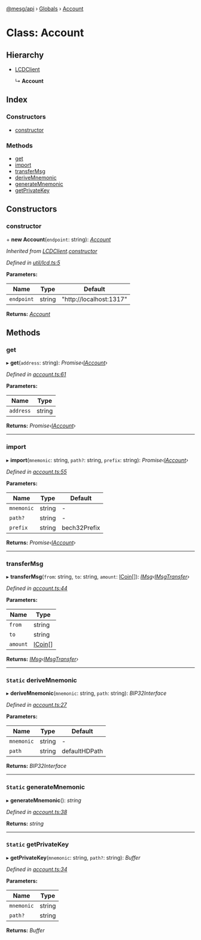 [@mesg/api](../README.md) › [Globals](../globals.md) › [Account](account.md)

# Class: Account

## Hierarchy

* [LCDClient](lcdclient.md)

  ↳ **Account**

## Index

### Constructors

* [constructor](account.md#constructor)

### Methods

* [get](account.md#get)
* [import](account.md#import)
* [transferMsg](account.md#transfermsg)
* [deriveMnemonic](account.md#static-derivemnemonic)
* [generateMnemonic](account.md#static-generatemnemonic)
* [getPrivateKey](account.md#static-getprivatekey)

## Constructors

###  constructor

\+ **new Account**(`endpoint`: string): *[Account](account.md)*

*Inherited from [LCDClient](lcdclient.md).[constructor](lcdclient.md#constructor)*

*Defined in [util/lcd.ts:5](https://github.com/mesg-foundation/js-sdk/blob/6f7dc6f/packages/api/src/util/lcd.ts#L5)*

**Parameters:**

Name | Type | Default |
------ | ------ | ------ |
`endpoint` | string | "http://localhost:1317" |

**Returns:** *[Account](account.md)*

## Methods

###  get

▸ **get**(`address`: string): *Promise‹[IAccount](../globals.md#iaccount)›*

*Defined in [account.ts:61](https://github.com/mesg-foundation/js-sdk/blob/6f7dc6f/packages/api/src/account.ts#L61)*

**Parameters:**

Name | Type |
------ | ------ |
`address` | string |

**Returns:** *Promise‹[IAccount](../globals.md#iaccount)›*

___

###  import

▸ **import**(`mnemonic`: string, `path?`: string, `prefix`: string): *Promise‹[IAccount](../globals.md#iaccount)›*

*Defined in [account.ts:55](https://github.com/mesg-foundation/js-sdk/blob/6f7dc6f/packages/api/src/account.ts#L55)*

**Parameters:**

Name | Type | Default |
------ | ------ | ------ |
`mnemonic` | string | - |
`path?` | string | - |
`prefix` | string | bech32Prefix |

**Returns:** *Promise‹[IAccount](../globals.md#iaccount)›*

___

###  transferMsg

▸ **transferMsg**(`from`: string, `to`: string, `amount`: [ICoin](../globals.md#icoin)[]): *[IMsg](../globals.md#imsg)‹[IMsgTransfer](../globals.md#imsgtransfer)›*

*Defined in [account.ts:44](https://github.com/mesg-foundation/js-sdk/blob/6f7dc6f/packages/api/src/account.ts#L44)*

**Parameters:**

Name | Type |
------ | ------ |
`from` | string |
`to` | string |
`amount` | [ICoin](../globals.md#icoin)[] |

**Returns:** *[IMsg](../globals.md#imsg)‹[IMsgTransfer](../globals.md#imsgtransfer)›*

___

### `Static` deriveMnemonic

▸ **deriveMnemonic**(`mnemonic`: string, `path`: string): *BIP32Interface*

*Defined in [account.ts:27](https://github.com/mesg-foundation/js-sdk/blob/6f7dc6f/packages/api/src/account.ts#L27)*

**Parameters:**

Name | Type | Default |
------ | ------ | ------ |
`mnemonic` | string | - |
`path` | string | defaultHDPath |

**Returns:** *BIP32Interface*

___

### `Static` generateMnemonic

▸ **generateMnemonic**(): *string*

*Defined in [account.ts:38](https://github.com/mesg-foundation/js-sdk/blob/6f7dc6f/packages/api/src/account.ts#L38)*

**Returns:** *string*

___

### `Static` getPrivateKey

▸ **getPrivateKey**(`mnemonic`: string, `path?`: string): *Buffer*

*Defined in [account.ts:34](https://github.com/mesg-foundation/js-sdk/blob/6f7dc6f/packages/api/src/account.ts#L34)*

**Parameters:**

Name | Type |
------ | ------ |
`mnemonic` | string |
`path?` | string |

**Returns:** *Buffer*
